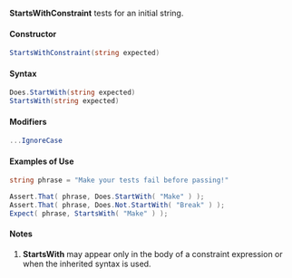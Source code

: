 **StartsWithConstraint** tests for an initial string.

<h4>Constructor</h4>

```C#
StartsWithConstraint(string expected)
```

<h4>Syntax</h4>

```C#
Does.StartWith(string expected)
StartsWith(string expected)
```

<h4>Modifiers</h4>

```C#
...IgnoreCase
```

<h4>Examples of Use</h4>

```C#
string phrase = "Make your tests fail before passing!"

Assert.That( phrase, Does.StartWith( "Make" ) );
Assert.That( phrase, Does.Not.StartWith( "Break" ) );
Expect( phrase, StartsWith( "Make" ) );
```

<h4>Notes</h4>

1. **StartsWith** may appear only in the body of a constraint 
   expression or when the inherited syntax is used.


